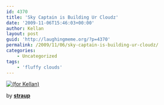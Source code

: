 ```yaml
---
id: 4370
title: 'Sky Captain is Building Ur Cloudz'
date: '2009-11-06T15:46:03+00:00'
author: Kellan
layout: post
guid: 'http://laughingmeme.org/?p=4370'
permalink: /2009/11/06/sky-captain-is-building-ur-cloudz/
categories:
    - Uncategorized
tags:
    - 'fluffy clouds'
---
```


[![(for Kellan)](http://farm3.static.flickr.com/2677/4073323322_b9e6f87095.jpg)](http://www.flickr.com/photos/straup/4073323322/ "(for Kellan) by straup, on Flickr")

by [**straup**](http://flickr.com/photos/straup/)
